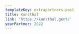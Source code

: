```yaml
---
templateKey: extrapartners-post
title: Kunsthal
link: 'https://kunsthal.gent/'
yearPartner: 2022
---
```


